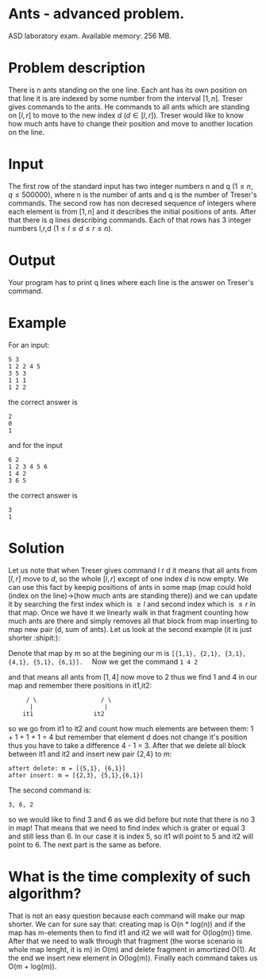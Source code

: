 # Ants - advanced problem.

ASD laboratory exam. Available memory: 256 MB.

# Problem description
There is n ants standing on the one line. Each ant has its own position on that line it is are indexed by some number from the interval $[1,n]$.
Treser gives commands to the ants. He commands to all ants which are standing on $[l,r]$ to move to the new index $d$ ($d \in [l,r]$). Treser would like to know
how much ants have to change their position and move to another location on the line.

# Input 
The first row of the standard input has two integer numbers n and q ($1 \leq n, q \leq 500 000$), where n is the number of ants and q is the number of Treser's 
commands. The second row has non decresed sequence of integers where each element is from $[1,n]$ and it describes the initial positions of ants. After that there 
is q lines describing commands. Each of that rows has 3 integer numbers l,r,d ($1 \leq l \leq d \leq r \leq n$).

# Output 
Your program has to print q lines where each line is the answer on Treser's command.

# Example
For an input:
```
5 3
1 2 2 4 5
3 5 3
1 1 1
1 2 2
```

the correct answer is 
```
2
0
1
```

and for the input 
```
6 2
1 2 3 4 5 6
1 4 2
3 6 5
```

the correct answer is 
```
3
1
```


# Solution

Let us note that when Treser gives command l r d it means that all ants from $[l,r]$ move to $d$, so the whole $[l,r]$ except of one index $d$ is now empty. 
We can use this fact by keepig positions of ants in some map (map could hold (index on the line)->(how much ants are standing there)) and we can update it by
searching the first index which is $\geq l$ and second index which is $\leq r$ in that map. Once we have it we linearly walk in that fragment counting how much ants are there 
and simply removes all that block from map inserting to map new pair (d, sum of ants). 
Let us look at the second example (it is just shorter :shipit:):

Denote that map by m so at the begining our m is ```[{1,1}, {2,1}, {3,1}, {4,1}, {5,1}, {6,1}].  ```
Now we get the command 
``` 1 4 2 ```

 and that means all ants from $[1,4]$ now move to $2$ thus we find $1$ and $4$ in our map and remember there positions in it1,it2:

```[{1,1}, {2,1}, {3,1}, {4,1}, {5,1}, {6,1}]
     / \                  / \ 	
      |                    |
	it1                 it2
```

so we go from it1 to it2 and count how much elements are between them: 1 + 1 + 1 + 1 = 4 but remember that element d does not change it's position
thus you have to take a difference 4 - 1 = 3. After that we delete all block between it1 and it2 and insert new pair {2,4} to m:

``` 
aftert delete: m = [{5,1}, {6,1}]
after insert: m = [{2,3}, {5,1},{6,1}]
```

The second command is:
```
3, 6, 2
```

so we would like to find 3 and 6 as we did before but note that there is no 3 in map! That means that we need to find index which is grater or equal 3 and still less
than 6. In our case it is index 5, so it1 will point to 5 and it2 will point to 6. The next part is the same as before.

# What is the time complexity of such algorithm?
That is not an easy question because each command will make our map shorter. We can for sure say that: creating map is O(n * log(n)) and if the map  has m-elements 
then to find it1 and it2 we will wait for O(log(m)) time. After that we need to walk through that fragment (the worse scenario is whole map lenght, it is m) in O(m)
and delete fragment in amortized O(1). At the end we insert new element in O(log(m)). Finally each command takes us O(m + log(m)). 
